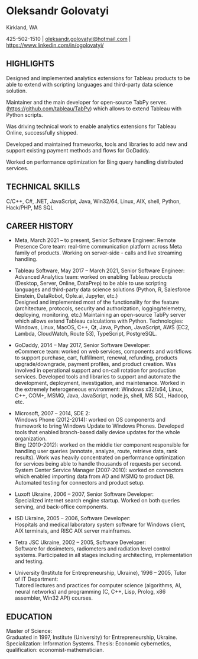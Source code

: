 # Oleksandr Golovatyi 

Kirkland, WA 

425-502-1510 | oleksandr.golovatyi@hotmail.com | https://www.linkedin.com/in/ogolovatyi/ 

## HIGHLIGHTS 

Designed and implemented analytics extensions for Tableau products to be able to extend with scripting languages and third-party data science solution. 

Maintainer and the main developer for open-source TabPy server. (https://github.com/tableau/TabPy) which allows to extend Tableau with Python scripts. 

Was driving technical work to enable analytics extensions for Tableau Online, successfully shipped. 

Developed and maintained frameworks, tools and libraries to add new and support existing payment methods and flows for GoDaddy. 

Worked on performance optimization for Bing query handling distributed services. 

## TECHNICAL SKILLS 

C/C++, C#, .NET, JavaScript, Java, Win32/64, Linux, AIX, shell, Python, Hack/PHP, MS SQL 

## CAREER HISTORY 

- Meta, March 2021 – to present, Senior Software Engineer: 
Remote Presence Core team: real-time communication platform across Meta family of products. Working on server-side - calls and live streaming handling. 

- Tableau Software, May 2017 – March 2021, Senior Software Engineer: 
Advanced Analytics team: worked on enabling Tableau products (Desktop, Server, Online, DataPrep) to be able to use scripting languages and third-party data science solutions (Python, R, Salesforce Einstein, DataRobot, Ople.ai, Jupyter, etc.)  
Designed and implemented most of the functionality for the feature (architecture, protocols, security and authorization, logging/telemetry, deploying, monitoring, etc.) Maintaining an open-source TabPy server which allows extend Tableau calculations with Python. 
Technologies: Windows, Linux, MacOS, C++, Qt, Java, Python, JavaScript, AWS (EC2, Lambda, CloudWatch, Route 53), TypeScript, PostgreSQL. 

- GoDaddy, 2014 – May 2017, Senior Software Developer:  
eCommerce team: worked on web services, components and workflows to support purchase, cart, fulfillment, renewal, refunding, products upgrade/downgrade, payment profiles, and product creation. Was involved in operational support and on-call rotation for production services. Developed tools and libraries to support and automate the development, deployment, investigation, and maintenance. 
Worked in the extremely heterogeneous environment: Windows x32/x64, Linux, C++, COM+, MSMQ, Java, JavaScript, node.js, shell, MS SQL, Hadoop, etc. 

- Microsoft, 2007 – 2014, SDE 2:  
Windows Phone (2012-2014): worked on OS components and framework to bring Windows Update to Windows Phones. Developed tools that enabled branch-based daily device updates for the whole organization.  
Bing (2010-2012): worked on the middle tier component responsible for handling user queries (annotate, analyze, route, retrieve data, rank results). Work was heavily concentrated on performance optimization for services being able to handle thousands of requests per second.  
System Center Service Manager (2007-2010): worked on connectors which enabled importing data from AD and MSMQ to product DB. Automated testing for connectors and product setup. 

- Luxoft Ukraine, 2006 – 2007, Senior Software Developer:  
Specialized internet search engine startup. Worked on both queries serving, and back-office components. 

- ISD Ukraine, 2005 – 2006, Software Developer:  
Hospitals and medical laboratory system software for Windows client, AIX terminals, and RISC AIX server mainframes. 

- Tetra JSC Ukraine, 2002 – 2005, Software Developer:  
Software for dosimeters, radiometers and radiation level control systems. Participated in all stages including architecting, implementation and testing. 

- University (Institute for Entrepreneurship, Ukraine), 1996 – 2005, Tutor of IT Department:  
Tutored lectures and practices for computer science (algorithms, AI, neural networks) and programming (C, C++, Lisp, Prolog, x86 assembler, Win32 API) courses. 

## EDUCATION 

Master of Science:  
Graduated in 1997, Institute (University) for Entrepreneurship, Ukraine. 
Specialization: Information Systems. Thesis: Economic cybernetics, qualification: economist-mathematician. 
